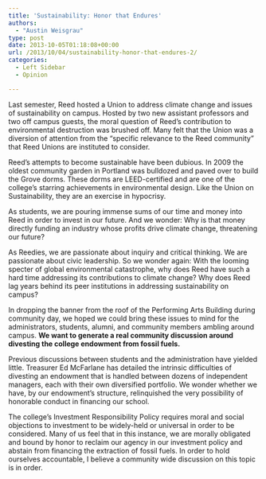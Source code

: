 ```yaml
---
title: 'Sustainability: Honor that Endures'
authors: 
  - "Austin Weisgrau"
type: post
date: 2013-10-05T01:18:08+00:00
url: /2013/10/04/sustainability-honor-that-endures-2/
categories:
  - Left Sidebar
  - Opinion

---
```

Last semester, Reed hosted a Union to address climate change and issues of sustainability on campus. Hosted by two new assistant professors and two off campus guests, the moral question of Reed&#8217;s contribution to environmental destruction was brushed off. Many felt that the Union was a diversion of attention from the &#8220;specific relevance to the Reed community&#8221; that Reed Unions are instituted to consider.

Reed&#8217;s attempts to become sustainable have been dubious. In 2009 the oldest community garden in Portland was bulldozed and paved over to build the Grove dorms. These dorms are LEED-certified and are one of the college&#8217;s starring achievements in environmental design. Like the Union on Sustainability, they are an exercise in hypocrisy.

As students, we are pouring immense sums of our time and money into Reed in order to invest in our future. And we wonder: Why is that money directly funding an industry whose profits drive climate change, threatening our future?

As Reedies, we are passionate about inquiry and critical thinking. We are passionate about civic leadership. So we wonder again: With the looming specter of global environmental catastrophe, why does Reed have such a hard time addressing its contributions to climate change? Why does Reed lag years behind its peer institutions in addressing sustainability on campus?

In dropping the banner from the roof of the Performing Arts Building during community day, we hoped we could bring these issues to mind for the administrators, students, alumni, and community members ambling around campus. **We want to generate a real community discussion around divesting the college endowment from fossil fuels.**

Previous discussions between students and the administration have yielded little. Treasurer Ed McFarlane has detailed the intrinsic difficulties of divesting an endowment that is handled between dozens of independent managers, each with their own diversified portfolio. We wonder whether we have, by our endowment&#8217;s structure, relinquished the very possibility of honorable conduct in financing our school.

The college&#8217;s Investment Responsibility Policy requires moral and social objections to investment to be widely-held or universal in order to be considered. Many of us feel that in this instance, we are morally obligated and bound by honor to reclaim our agency in our investment policy and abstain from financing the extraction of fossil fuels. In order to hold ourselves accountable, I believe a community wide discussion on this topic is in order.